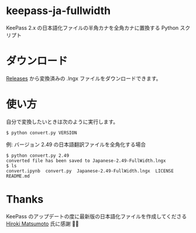 # keepass-ja-fullwidth
KeePass 2.x の日本語化ファイルの半角カナを全角カナに置換する Python スクリプト

# ダウンロード
[Releases](https://github.com/hrko/keepass-ja-fullwidth/releases) から変換済みの .lngx ファイルをダウンロードできます。

# 使い方
自分で変換したいときは次のように実行します。

```
$ python convert.py VERSION
```

例: バージョン 2.49 の日本語翻訳ファイルを全角化する場合

```
$ python convert.py 2.49
converted file has been saved to Japanese-2.49-FullWidth.lngx
$ ls
convert.ipynb  convert.py  Japanese-2.49-FullWidth.lngx  LICENSE  README.md
```

# Thanks
KeePass のアップデートの度に最新版の日本語化ファイルを作成してくださる [Hiroki Matsumoto](https://sourceforge.net/u/matsumo/profile/) 氏に感謝 🙇‍♂️


